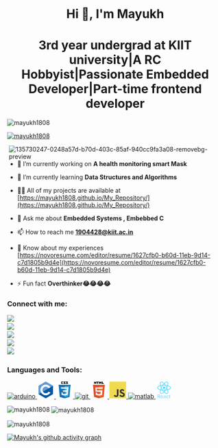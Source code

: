 <h1 align="center">Hi 👋, I'm Mayukh</h1>
<h1 align="center">3rd year undergrad at KIIT university|A RC Hobbyist|Passionate Embedded Developer|Part-time frontend developer</h1>
<p align="left"> <img src="https://komarev.com/ghpvc/?username=mayukh1808&label=Profile%20views&color=0e75b6&style=flat" alt="mayukh1808" /> </p>
<p align="left"> <a href="https://github.com/ryo-ma/github-profile-trophy"><img src="https://github-profile-trophy.vercel.app/?username=mayukh1808" alt="mayukh1808" /></a> </p><img align="right" src="https://user-images.githubusercontent.com/69788740/135730247-0248a57d-b70d-403c-85af-940cc9fa3a08.gif" width="500" alt="135730247-0248a57d-b70d-403c-85af-940cc9fa3a08-removebg-preview" border="0">

- 🔭 I’m currently working on **A health monitoring smart Mask**

- 🌱 I’m currently learning **Data Structures and Algorithms**

- 👨‍💻 All of my projects are available at [https://mayukh1808.github.io/My_Repository/](https://mayukh1808.github.io/My_Repository/)

- 💬 Ask me about **Embedded Systems , Embebbed C**

- 📫 How to reach me **1904428@kiit.ac.in**

- 📄 Know about my experiences [https://novoresume.com/editor/resume/1627cfb0-b60d-11eb-9d14-c7d1805b9d4e](https://novoresume.com/editor/resume/1627cfb0-b60d-11eb-9d14-c7d1805b9d4e)

- ⚡ Fun fact **Overthinker😂😂😂😂**

<h3 align="left">Connect with me:</h3>
<p align="left">
  <a target="_blank"href="https://www.linkedin.com/in/mayukh-bhattacharya-8a29921b1/"><img src="https://img.shields.io/badge/linkedin-%230077B5.svg?&style=for-the-badge&logo=linkedin&logoColor=white" /></a>&nbsp;&nbsp;&nbsp;&nbsp;<br/>
  <a target="_blank"href="https://www.facebook.com/mayukhbhatt.1808/"><img src="https://img.shields.io/badge/-FACEBOOK-0066ff?&style=for-the-badge&logo=facebook&logoColor=white" /></a>&nbsp;&nbsp;&nbsp;&nbsp;<br/>
  <a target="_blank"href="https://www.instagram.com/mayukh_1808/"><img src="https://img.shields.io/badge/-INSTAGRAM-cc0099?&style=for-the-badge&logo=instagram&logoColor=white" /></a>&nbsp;&nbsp;&nbsp;&nbsp;<br/>
  <a href="https://twitter.com/MayukhB95501568"><img src="https://img.shields.io/badge/-TWITTER-1ca0f1?&style=for-the-badge&logo=twitter&logoColor=white"/></a>&nbsp;&nbsp;&nbsp;&nbsp;<br/>
  <a href="mailto:mayukh1978@gmail.com"><img src="https://img.shields.io/badge/gmail-%23D14836.svg?&style=for-the-badge&logo=gmail&logoColor=white" /></a>&nbsp;&nbsp;&nbsp;&nbsp;
  
</p>

<h3 align="left">Languages and Tools:</h3>
<p align="left"> <a href="https://www.arduino.cc/" target="_blank"> <img src="https://cdn.worldvectorlogo.com/logos/arduino-1.svg" alt="arduino" width="40" height="40"/> </a> <a href="https://www.cprogramming.com/" target="_blank"> <img src="https://raw.githubusercontent.com/devicons/devicon/master/icons/c/c-original.svg" alt="c" width="40" height="40"/> </a> <a href="https://www.w3schools.com/css/" target="_blank"> <img src="https://raw.githubusercontent.com/devicons/devicon/master/icons/css3/css3-original-wordmark.svg" alt="css3" width="40" height="40"/> </a> <a href="https://git-scm.com/" target="_blank"> <img src="https://www.vectorlogo.zone/logos/git-scm/git-scm-icon.svg" alt="git" width="40" height="40"/> </a> <a href="https://www.w3.org/html/" target="_blank"> <img src="https://raw.githubusercontent.com/devicons/devicon/master/icons/html5/html5-original-wordmark.svg" alt="html5" width="40" height="40"/> </a> <a href="https://developer.mozilla.org/en-US/docs/Web/JavaScript" target="_blank"> <img src="https://raw.githubusercontent.com/devicons/devicon/master/icons/javascript/javascript-original.svg" alt="javascript" width="40" height="40"/> </a> <a href="https://www.mathworks.com/" target="_blank"> <img src="https://upload.wikimedia.org/wikipedia/commons/2/21/Matlab_Logo.png" alt="matlab" width="40" height="40"/> </a> <a href="https://reactjs.org/" target="_blank"> <img src="https://raw.githubusercontent.com/devicons/devicon/master/icons/react/react-original-wordmark.svg" alt="react" width="40" height="40"/> </a> </p>

<p><img align="left" src="https://github-readme-stats.vercel.app/api/top-langs?username=mayukh1808&show_icons=true&locale=en&layout=compact" alt="mayukh1808" /></p>


<p>&nbsp;<img align="center" src="https://github-readme-stats.vercel.app/api?username=mayukh1808&show_icons=true&locale=en" alt="mayukh1808" /></p>

<p><img align="center" src="https://github-readme-streak-stats.herokuapp.com/?user=mayukh1808&" alt="mayukh1808" /></p>



[![Mayukh's github activity graph](https://activity-graph.herokuapp.com/graph?username=Mayukh1808)](https://github.com/Mayukh1808/github-readme-activity-graph)


